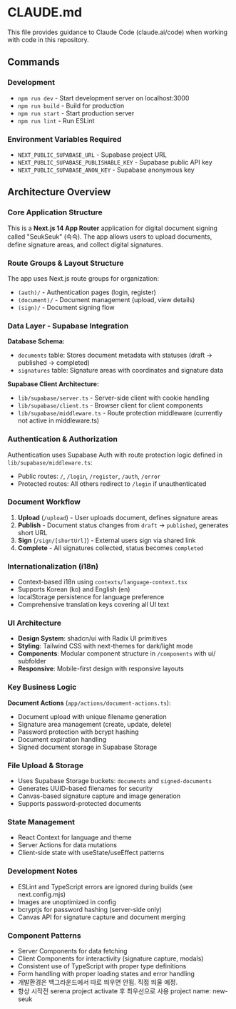 # CLAUDE.md

This file provides guidance to Claude Code (claude.ai/code) when working with code in this repository.

## Commands

### Development
- `npm run dev` - Start development server on localhost:3000
- `npm run build` - Build for production
- `npm run start` - Start production server
- `npm run lint` - Run ESLint

### Environment Variables Required
- `NEXT_PUBLIC_SUPABASE_URL` - Supabase project URL
- `NEXT_PUBLIC_SUPABASE_PUBLISHABLE_KEY` - Supabase public API key
- `NEXT_PUBLIC_SUPABASE_ANON_KEY` - Supabase anonymous key

## Architecture Overview

### Core Application Structure
This is a **Next.js 14 App Router** application for digital document signing called "SeukSeuk" (슥슥). The app allows users to upload documents, define signature areas, and collect digital signatures.

### Route Groups & Layout Structure
The app uses Next.js route groups for organization:
- `(auth)/` - Authentication pages (login, register)
- `(document)/` - Document management (upload, view details)
- `(sign)/` - Document signing flow

### Data Layer - Supabase Integration
**Database Schema:**
- `documents` table: Stores document metadata with statuses (draft → published → completed)
- `signatures` table: Signature areas with coordinates and signature data

**Supabase Client Architecture:**
- `lib/supabase/server.ts` - Server-side client with cookie handling
- `lib/supabase/client.ts` - Browser client for client components
- `lib/supabase/middleware.ts` - Route protection middleware (currently not active in middleware.ts)

### Authentication & Authorization
Authentication uses Supabase Auth with route protection logic defined in `lib/supabase/middleware.ts`:
- Public routes: `/`, `/login`, `/register`, `/auth`, `/error`
- Protected routes: All others redirect to `/login` if unauthenticated

### Document Workflow
1. **Upload** (`/upload`) - User uploads document, defines signature areas
2. **Publish** - Document status changes from `draft` → `published`, generates short URL
3. **Sign** (`/sign/[shortUrl]`) - External users sign via shared link
4. **Complete** - All signatures collected, status becomes `completed`

### Internationalization (i18n)
- Context-based i18n using `contexts/language-context.tsx`
- Supports Korean (ko) and English (en)
- localStorage persistence for language preference
- Comprehensive translation keys covering all UI text

### UI Architecture
- **Design System**: shadcn/ui with Radix UI primitives
- **Styling**: Tailwind CSS with next-themes for dark/light mode
- **Components**: Modular component structure in `/components` with ui/ subfolder
- **Responsive**: Mobile-first design with responsive layouts

### Key Business Logic
**Document Actions** (`app/actions/document-actions.ts`):
- Document upload with unique filename generation
- Signature area management (create, update, delete)
- Password protection with bcrypt hashing
- Document expiration handling
- Signed document storage in Supabase Storage

### File Upload & Storage
- Uses Supabase Storage buckets: `documents` and `signed-documents`
- Generates UUID-based filenames for security
- Canvas-based signature capture and image generation
- Supports password-protected documents

### State Management
- React Context for language and theme
- Server Actions for data mutations
- Client-side state with useState/useEffect patterns

### Development Notes
- ESLint and TypeScript errors are ignored during builds (see next.config.mjs)
- Images are unoptimized in config
- bcryptjs for password hashing (server-side only)
- Canvas API for signature capture and document merging

### Component Patterns
- Server Components for data fetching
- Client Components for interactivity (signature capture, modals)
- Consistent use of TypeScript with proper type definitions
- Form handling with proper loading states and error handling
- 개발환경은 백그라운드에서 따로 띄우면 안됨. 직접 띄울 예정.
- 항상 시작전 serena project activate 후 최우선으로 사용 project name: new-seuk